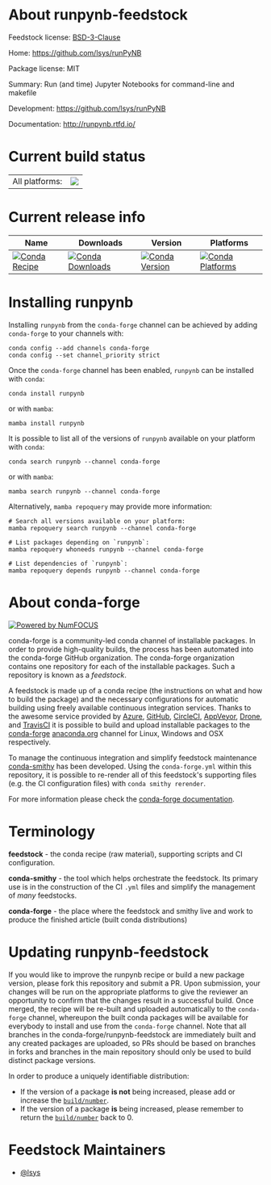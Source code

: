 About runpynb-feedstock
=======================

Feedstock license: [BSD-3-Clause](https://github.com/conda-forge/runpynb-feedstock/blob/main/LICENSE.txt)

Home: https://github.com/lsys/runPyNB

Package license: MIT

Summary: Run (and time) Jupyter Notebooks for command-line and makefile

Development: https://github.com/lsys/runPyNB

Documentation: http://runpynb.rtfd.io/

Current build status
====================


<table><tr><td>All platforms:</td>
    <td>
      <a href="https://dev.azure.com/conda-forge/feedstock-builds/_build/latest?definitionId=17438&branchName=main">
        <img src="https://dev.azure.com/conda-forge/feedstock-builds/_apis/build/status/runpynb-feedstock?branchName=main">
      </a>
    </td>
  </tr>
</table>

Current release info
====================

| Name | Downloads | Version | Platforms |
| --- | --- | --- | --- |
| [![Conda Recipe](https://img.shields.io/badge/recipe-runpynb-green.svg)](https://anaconda.org/conda-forge/runpynb) | [![Conda Downloads](https://img.shields.io/conda/dn/conda-forge/runpynb.svg)](https://anaconda.org/conda-forge/runpynb) | [![Conda Version](https://img.shields.io/conda/vn/conda-forge/runpynb.svg)](https://anaconda.org/conda-forge/runpynb) | [![Conda Platforms](https://img.shields.io/conda/pn/conda-forge/runpynb.svg)](https://anaconda.org/conda-forge/runpynb) |

Installing runpynb
==================

Installing `runpynb` from the `conda-forge` channel can be achieved by adding `conda-forge` to your channels with:

```
conda config --add channels conda-forge
conda config --set channel_priority strict
```

Once the `conda-forge` channel has been enabled, `runpynb` can be installed with `conda`:

```
conda install runpynb
```

or with `mamba`:

```
mamba install runpynb
```

It is possible to list all of the versions of `runpynb` available on your platform with `conda`:

```
conda search runpynb --channel conda-forge
```

or with `mamba`:

```
mamba search runpynb --channel conda-forge
```

Alternatively, `mamba repoquery` may provide more information:

```
# Search all versions available on your platform:
mamba repoquery search runpynb --channel conda-forge

# List packages depending on `runpynb`:
mamba repoquery whoneeds runpynb --channel conda-forge

# List dependencies of `runpynb`:
mamba repoquery depends runpynb --channel conda-forge
```


About conda-forge
=================

[![Powered by
NumFOCUS](https://img.shields.io/badge/powered%20by-NumFOCUS-orange.svg?style=flat&colorA=E1523D&colorB=007D8A)](https://numfocus.org)

conda-forge is a community-led conda channel of installable packages.
In order to provide high-quality builds, the process has been automated into the
conda-forge GitHub organization. The conda-forge organization contains one repository
for each of the installable packages. Such a repository is known as a *feedstock*.

A feedstock is made up of a conda recipe (the instructions on what and how to build
the package) and the necessary configurations for automatic building using freely
available continuous integration services. Thanks to the awesome service provided by
[Azure](https://azure.microsoft.com/en-us/services/devops/), [GitHub](https://github.com/),
[CircleCI](https://circleci.com/), [AppVeyor](https://www.appveyor.com/),
[Drone](https://cloud.drone.io/welcome), and [TravisCI](https://travis-ci.com/)
it is possible to build and upload installable packages to the
[conda-forge](https://anaconda.org/conda-forge) [anaconda.org](https://anaconda.org/)
channel for Linux, Windows and OSX respectively.

To manage the continuous integration and simplify feedstock maintenance
[conda-smithy](https://github.com/conda-forge/conda-smithy) has been developed.
Using the ``conda-forge.yml`` within this repository, it is possible to re-render all of
this feedstock's supporting files (e.g. the CI configuration files) with ``conda smithy rerender``.

For more information please check the [conda-forge documentation](https://conda-forge.org/docs/).

Terminology
===========

**feedstock** - the conda recipe (raw material), supporting scripts and CI configuration.

**conda-smithy** - the tool which helps orchestrate the feedstock.
                   Its primary use is in the construction of the CI ``.yml`` files
                   and simplify the management of *many* feedstocks.

**conda-forge** - the place where the feedstock and smithy live and work to
                  produce the finished article (built conda distributions)


Updating runpynb-feedstock
==========================

If you would like to improve the runpynb recipe or build a new
package version, please fork this repository and submit a PR. Upon submission,
your changes will be run on the appropriate platforms to give the reviewer an
opportunity to confirm that the changes result in a successful build. Once
merged, the recipe will be re-built and uploaded automatically to the
`conda-forge` channel, whereupon the built conda packages will be available for
everybody to install and use from the `conda-forge` channel.
Note that all branches in the conda-forge/runpynb-feedstock are
immediately built and any created packages are uploaded, so PRs should be based
on branches in forks and branches in the main repository should only be used to
build distinct package versions.

In order to produce a uniquely identifiable distribution:
 * If the version of a package **is not** being increased, please add or increase
   the [``build/number``](https://docs.conda.io/projects/conda-build/en/latest/resources/define-metadata.html#build-number-and-string).
 * If the version of a package **is** being increased, please remember to return
   the [``build/number``](https://docs.conda.io/projects/conda-build/en/latest/resources/define-metadata.html#build-number-and-string)
   back to 0.

Feedstock Maintainers
=====================

* [@lsys](https://github.com/lsys/)

